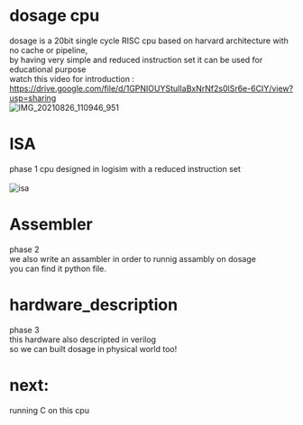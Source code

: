 # dosage cpu
dosage is a 20bit single cycle RISC cpu based on harvard architecture with no cache or pipeline, <br />
by having very simple and reduced instruction set it can be used for educational purpose  <br />
watch this video for introduction : https://drive.google.com/file/d/1GPNIOUYStuIIaBxNrNf2s0lSr6e-6CIY/view?usp=sharing
<br />
![IMG_20210826_110946_951](https://user-images.githubusercontent.com/53050138/130913922-103b7609-2033-4ec9-bb1a-3cefda2164a0.jpg)


# ISA
phase 1 cpu designed in logisim with a  reduced instruction set <br />
<br />
![isa](https://user-images.githubusercontent.com/53050138/130906748-9b6b5c1d-b934-4326-9c61-447e895b3a30.jpg)

# Assembler
phase 2 <br />
we also write an assambler in order to runnig assambly on dosage <br />
you can find it python file. <br />

# hardware_description 
phase 3 <br />
this hardware also descripted in verilog <br />
so we can built dosage in physical world too!

# next:
running C on this cpu
